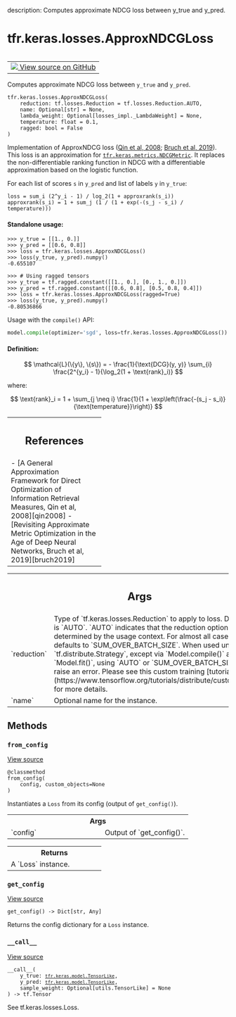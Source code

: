 description: Computes approximate NDCG loss between y_true and y_pred.

<div itemscope itemtype="http://developers.google.com/ReferenceObject">
<meta itemprop="name" content="tfr.keras.losses.ApproxNDCGLoss" />
<meta itemprop="path" content="Stable" />
<meta itemprop="property" content="__call__"/>
<meta itemprop="property" content="__init__"/>
<meta itemprop="property" content="from_config"/>
<meta itemprop="property" content="get_config"/>
</div>

# tfr.keras.losses.ApproxNDCGLoss

<!-- Insert buttons and diff -->

<table class="tfo-notebook-buttons tfo-api nocontent" align="left">
<td>
  <a target="_blank" href="https://github.com/tensorflow/ranking/tree/master/tensorflow_ranking/python/keras/losses.py#L1150-L1223">
    <img src="https://www.tensorflow.org/images/GitHub-Mark-32px.png" />
    View source on GitHub
  </a>
</td>
</table>

Computes approximate NDCG loss between `y_true` and `y_pred`.

<pre class="devsite-click-to-copy prettyprint lang-py tfo-signature-link">
<code>tfr.keras.losses.ApproxNDCGLoss(
    reduction: tf.losses.Reduction = tf.losses.Reduction.AUTO,
    name: Optional[str] = None,
    lambda_weight: Optional[losses_impl._LambdaWeight] = None,
    temperature: float = 0.1,
    ragged: bool = False
)
</code></pre>

<!-- Placeholder for "Used in" -->

Implementation of ApproxNDCG loss ([Qin et al, 2008][qin2008];
[Bruch et al, 2019][bruch2019]). This loss is an approximation for
<a href="../../../tfr/keras/metrics/NDCGMetric.md"><code>tfr.keras.metrics.NDCGMetric</code></a>.
It replaces the non-differentiable ranking function in NDCG with a
differentiable approximation based on the logistic function.

For each list of scores `s` in `y_pred` and list of labels `y` in `y_true`:

```
loss = sum_i (2^y_i - 1) / log_2(1 + approxrank(s_i))
approxrank(s_i) = 1 + sum_j (1 / (1 + exp(-(s_j - s_i) / temperature)))
```

#### Standalone usage:

```
>>> y_true = [[1., 0.]]
>>> y_pred = [[0.6, 0.8]]
>>> loss = tfr.keras.losses.ApproxNDCGLoss()
>>> loss(y_true, y_pred).numpy()
-0.655107
```

```
>>> # Using ragged tensors
>>> y_true = tf.ragged.constant([[1., 0.], [0., 1., 0.]])
>>> y_pred = tf.ragged.constant([[0.6, 0.8], [0.5, 0.8, 0.4]])
>>> loss = tfr.keras.losses.ApproxNDCGLoss(ragged=True)
>>> loss(y_true, y_pred).numpy()
-0.80536866
```

Usage with the `compile()` API:

```python
model.compile(optimizer='sgd', loss=tfr.keras.losses.ApproxNDCGLoss())
```

#### Definition:

$$
\mathcal{L}(\{y\}, \{s\}) = - \frac{1}{\text{DCG}(y, y)} \sum_{i}
\frac{2^{y_i} - 1}{\log_2(1 + \text{rank}_i)}
$$

where:

$$
\text{rank}_i = 1 + \sum_{j \neq i}
\frac{1}{1 + \exp\left(\frac{-(s_j - s_i)}{\text{temperature}}\right)}
$$

<!-- Tabular view -->
 <table class="responsive fixed orange">
<colgroup><col width="214px"><col></colgroup>
<tr><th colspan="2"><h2 class="add-link">References</h2></th></tr>
<tr class="alt">
<td colspan="2">
- [A General Approximation Framework for Direct Optimization of Information
   Retrieval Measures, Qin et al, 2008][qin2008]
- [Revisiting Approximate Metric Optimization in the Age of Deep Neural
   Networks, Bruch et al, 2019][bruch2019]
</td>
</tr>

</table>

[qin2008]: https://dl.acm.org/doi/10.1007/s10791-009-9124-x
[bruch2019]: https://research.google/pubs/pub48168/

<!-- Tabular view -->
 <table class="responsive fixed orange">
<colgroup><col width="214px"><col></colgroup>
<tr><th colspan="2"><h2 class="add-link">Args</h2></th></tr>

<tr>
<td>
`reduction`<a id="reduction"></a>
</td>
<td>
Type of `tf.keras.losses.Reduction` to apply to
loss. Default value is `AUTO`. `AUTO` indicates that the
reduction option will be determined by the usage context. For
almost all cases this defaults to `SUM_OVER_BATCH_SIZE`. When
used under a `tf.distribute.Strategy`, except via
`Model.compile()` and `Model.fit()`, using `AUTO` or
`SUM_OVER_BATCH_SIZE` will raise an error. Please see this
custom training [tutorial](https://www.tensorflow.org/tutorials/distribute/custom_training)
for more details.
</td>
</tr><tr>
<td>
`name`<a id="name"></a>
</td>
<td>
Optional name for the instance.
</td>
</tr>
</table>

## Methods

<h3 id="from_config"><code>from_config</code></h3>

<a target="_blank" class="external" href="https://github.com/tensorflow/ranking/tree/master/tensorflow_ranking/python/keras/losses.py#L731-L741">View
source</a>

<pre class="devsite-click-to-copy prettyprint lang-py tfo-signature-link">
<code>@classmethod</code>
<code>from_config(
    config, custom_objects=None
)
</code></pre>

Instantiates a `Loss` from its config (output of `get_config()`).

<!-- Tabular view -->
 <table class="responsive fixed orange">
<colgroup><col width="214px"><col></colgroup>
<tr><th colspan="2">Args</th></tr>

<tr>
<td>
`config`
</td>
<td>
Output of `get_config()`.
</td>
</tr>
</table>

<!-- Tabular view -->
 <table class="responsive fixed orange">
<colgroup><col width="214px"><col></colgroup>
<tr><th colspan="2">Returns</th></tr>
<tr class="alt">
<td colspan="2">
A `Loss` instance.
</td>
</tr>

</table>

<h3 id="get_config"><code>get_config</code></h3>

<a target="_blank" class="external" href="https://github.com/tensorflow/ranking/tree/master/tensorflow_ranking/python/keras/losses.py#L721-L729">View
source</a>

<pre class="devsite-click-to-copy prettyprint lang-py tfo-signature-link">
<code>get_config() -> Dict[str, Any]
</code></pre>

Returns the config dictionary for a `Loss` instance.

<h3 id="__call__"><code>__call__</code></h3>

<a target="_blank" class="external" href="https://github.com/tensorflow/ranking/tree/master/tensorflow_ranking/python/keras/losses.py#L250-L258">View
source</a>

<pre class="devsite-click-to-copy prettyprint lang-py tfo-signature-link">
<code>__call__(
    y_true: <a href="../../../tfr/keras/model/TensorLike.md"><code>tfr.keras.model.TensorLike</code></a>,
    y_pred: <a href="../../../tfr/keras/model/TensorLike.md"><code>tfr.keras.model.TensorLike</code></a>,
    sample_weight: Optional[utils.TensorLike] = None
) -> tf.Tensor
</code></pre>

See tf.keras.losses.Loss.
